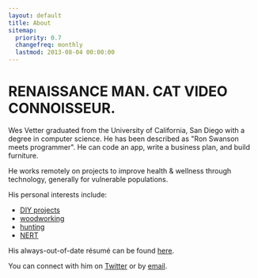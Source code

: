 ```yaml
---
layout: default
title: About
sitemap:
  priority: 0.7
  changefreq: monthly
  lastmod: 2013-08-04 00:00:00
---
```


# RENAISSANCE MAN. CAT VIDEO CONNOISSEUR.

Wes Vetter graduated from the University of California, San Diego with a degree
in computer science. He has been described as "Ron Swanson meets programmer".
He can code an app, write a business plan, and build furniture.

He works remotely on projects to improve health & wellness through technology,
generally for vulnerable populations.

His personal interests include:

*   [DIY projects][bar-cart]
*   [woodworking][tri-shelves]
*   [hunting][bha-www]
*   [NERT][nert-home]

His always-out-of-date résumé can be found [here](/resume).

You can connect with him on [Twitter][twitter] or by [email][gmail].

[bha-www]:     https://www.backcountryhunters.org/
[bar-cart]:    https://twitter.com/WesVetter/status/1082371208945971202/photo/1
[gmail]:       mailto:wesvetter+io@gmail.com
[nert-home]:   https://sf-fire.org/neighborhood-emergency-response-team-nert
[tri-shelves]: https://twitter.com/WesVetter/status/742061295680114688
[twitter]:     http://twitter.com/wesvetter
